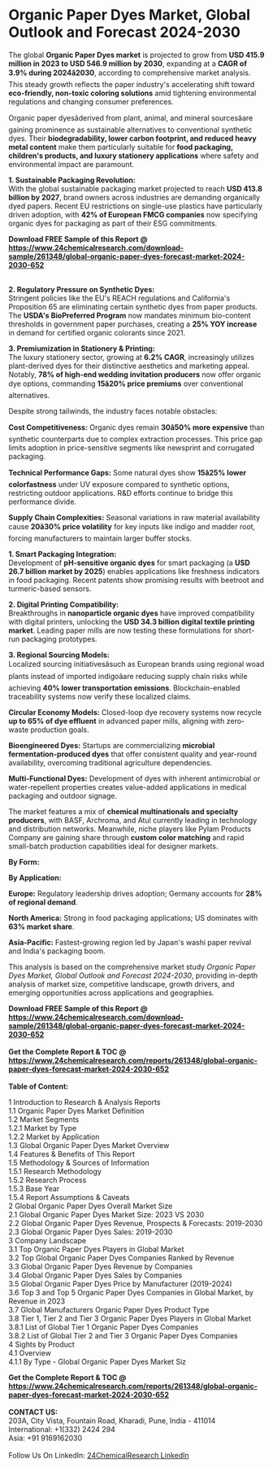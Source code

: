<h1>Organic Paper Dyes Market, Global Outlook and Forecast 2024-2030</h1><p>The global <strong>Organic Paper Dyes market</strong> is projected to grow from <strong>USD 415.9 million in 2023 to USD 546.9 million by 2030</strong>, expanding at a <strong>CAGR of 3.9% during 2024â2030</strong>, according to comprehensive market analysis. This steady growth reflects the paper industry's accelerating shift toward <strong>eco-friendly, non-toxic coloring solutions</strong> amid tightening environmental regulations and changing consumer preferences.</p><p>Organic paper dyesâderived from plant, animal, and mineral sourcesâare gaining prominence as sustainable alternatives to conventional synthetic dyes. Their <strong>biodegradability, lower carbon footprint, and reduced heavy metal content</strong> make them particularly suitable for <strong>food packaging, children's products, and luxury stationery applications</strong> where safety and environmental impact are paramount.</p><p><strong>1. Sustainable Packaging Revolution:</strong><br>
With the global sustainable packaging market projected to reach <strong>USD 413.8 billion by 2027</strong>, brand owners across industries are demanding organically dyed papers. Recent EU restrictions on single-use plastics have particularly driven adoption, with <strong>42% of European FMCG companies</strong> now specifying organic dyes for packaging as part of their ESG commitments.</p><div><b>Download FREE Sample of this Report @ 
            <a href="https://www.24chemicalresearch.com/download-sample/261348/global-organic-paper-dyes-forecast-market-2024-2030-652">
            https://www.24chemicalresearch.com/download-sample/261348/global-organic-paper-dyes-forecast-market-2024-2030-652</a></b></div><br><p><strong>2. Regulatory Pressure on Synthetic Dyes:</strong><br>
Stringent policies like the EU's REACH regulations and California's Proposition 65 are eliminating certain synthetic dyes from paper products. The <strong>USDA's BioPreferred Program</strong> now mandates minimum bio-content thresholds in government paper purchases, creating a <strong>25% YOY increase</strong> in demand for certified organic colorants since 2021.</p><p><strong>3. Premiumization in Stationery &amp; Printing:</strong><br>
The luxury stationery sector, growing at <strong>6.2% CAGR</strong>, increasingly utilizes plant-derived dyes for their distinctive aesthetics and marketing appeal. Notably, <strong>78% of high-end wedding invitation producers</strong> now offer organic dye options, commanding <strong>15â20% price premiums</strong> over conventional alternatives.</p><p>Despite strong tailwinds, the industry faces notable obstacles:</p><p><strong>Cost Competitiveness:</strong> Organic dyes remain <strong>30â50% more expensive</strong> than synthetic counterparts due to complex extraction processes. This price gap limits adoption in price-sensitive segments like newsprint and corrugated packaging.</p><p><strong>Technical Performance Gaps:</strong> Some natural dyes show <strong>15â25% lower colorfastness</strong> under UV exposure compared to synthetic options, restricting outdoor applications. R&amp;D efforts continue to bridge this performance divide.</p><p><strong>Supply Chain Complexities:</strong> Seasonal variations in raw material availability cause <strong>20â30% price volatility</strong> for key inputs like indigo and madder root, forcing manufacturers to maintain larger buffer stocks.</p><p><strong>1. Smart Packaging Integration:</strong><br>
Development of <strong>pH-sensitive organic dyes</strong> for smart packaging (a <strong>USD 26.7 billion market by 2025</strong>) enables applications like freshness indicators in food packaging. Recent patents show promising results with beetroot and turmeric-based sensors.</p><p><strong>2. Digital Printing Compatibility:</strong><br>
Breakthroughs in <strong>nanoparticle organic dyes</strong> have improved compatibility with digital printers, unlocking the <strong>USD 34.3 billion digital textile printing market</strong>. Leading paper mills are now testing these formulations for short-run packaging prototypes.</p><p><strong>3. Regional Sourcing Models:</strong><br>
Localized sourcing initiativesâsuch as European brands using regional woad plants instead of imported indigoâare reducing supply chain risks while achieving <strong>40% lower transportation emissions</strong>. Blockchain-enabled traceability systems now verify these localized claims.</p><p><strong>Circular Economy Models:</strong> Closed-loop dye recovery systems now recycle <strong>up to 65% of dye effluent</strong> in advanced paper mills, aligning with zero-waste production goals.</p><p><strong>Bioengineered Dyes:</strong> Startups are commercializing <strong>microbial fermentation-produced dyes</strong> that offer consistent quality and year-round availability, overcoming traditional agriculture dependencies.</p><p><strong>Multi-Functional Dyes:</strong> Development of dyes with inherent antimicrobial or water-repellent properties creates value-added applications in medical packaging and outdoor signage.</p><p>The market features a mix of <strong>chemical multinationals and specialty producers</strong>, with BASF, Archroma, and Atul currently leading in technology and distribution networks. Meanwhile, niche players like Pylam Products Company are gaining share through <strong>custom color matching</strong> and rapid small-batch production capabilities ideal for designer markets.</p><p><strong>By Form:</strong></p><p><strong>By Application:</strong></p><p><strong>Europe:</strong> Regulatory leadership drives adoption; Germany accounts for <strong>28% of regional demand</strong>.</p><p><strong>North America:</strong> Strong in food packaging applications; US dominates with <strong>63% market share</strong>.</p><p><strong>Asia-Pacific:</strong> Fastest-growing region led by Japan's washi paper revival and India's packaging boom.</p><p>This analysis is based on the comprehensive market study <em>Organic Paper Dyes Market, Global Outlook and Forecast 2024-2030</em>, providing in-depth analysis of market size, competitive landscape, growth drivers, and emerging opportunities across applications and geographies.</p><div><b>Download FREE Sample of this Report @ 
            <a href="https://www.24chemicalresearch.com/download-sample/261348/global-organic-paper-dyes-forecast-market-2024-2030-652">
            https://www.24chemicalresearch.com/download-sample/261348/global-organic-paper-dyes-forecast-market-2024-2030-652</a></b></div><br><div><b>Get the Complete Report & TOC @ 
            <a href="https://www.24chemicalresearch.com/reports/261348/global-organic-paper-dyes-forecast-market-2024-2030-652">
            https://www.24chemicalresearch.com/reports/261348/global-organic-paper-dyes-forecast-market-2024-2030-652</a></b></div><br>
            <b>Table of Content:</b><p>1 Introduction to Research & Analysis Reports<br />
    1.1 Organic Paper Dyes Market Definition<br />
    1.2 Market Segments<br />
        1.2.1 Market by Type<br />
        1.2.2 Market by Application<br />
    1.3 Global Organic Paper Dyes Market Overview<br />
    1.4 Features & Benefits of This Report<br />
    1.5 Methodology & Sources of Information<br />
        1.5.1 Research Methodology<br />
        1.5.2 Research Process<br />
        1.5.3 Base Year<br />
        1.5.4 Report Assumptions & Caveats<br />
2 Global Organic Paper Dyes Overall Market Size<br />
    2.1 Global Organic Paper Dyes Market Size: 2023 VS 2030<br />
    2.2 Global Organic Paper Dyes Revenue, Prospects & Forecasts: 2019-2030<br />
    2.3 Global Organic Paper Dyes Sales: 2019-2030<br />
3 Company Landscape<br />
    3.1 Top Organic Paper Dyes Players in Global Market<br />
    3.2 Top Global Organic Paper Dyes Companies Ranked by Revenue<br />
    3.3 Global Organic Paper Dyes Revenue by Companies<br />
    3.4 Global Organic Paper Dyes Sales by Companies<br />
    3.5 Global Organic Paper Dyes Price by Manufacturer (2019-2024)<br />
    3.6 Top 3 and Top 5 Organic Paper Dyes Companies in Global Market, by Revenue in 2023<br />
    3.7 Global Manufacturers Organic Paper Dyes Product Type<br />
    3.8 Tier 1, Tier 2 and Tier 3 Organic Paper Dyes Players in Global Market<br />
        3.8.1 List of Global Tier 1 Organic Paper Dyes Companies<br />
        3.8.2 List of Global Tier 2 and Tier 3 Organic Paper Dyes Companies<br />
4 Sights by Product<br />
    4.1 Overview<br />
        4.1.1 By Type - Global Organic Paper Dyes Market Siz</p><div><b>Get the Complete Report & TOC @ 
            <a href="https://www.24chemicalresearch.com/reports/261348/global-organic-paper-dyes-forecast-market-2024-2030-652">
            https://www.24chemicalresearch.com/reports/261348/global-organic-paper-dyes-forecast-market-2024-2030-652</a></b></div><br><b>CONTACT US:</b><br>
            203A, City Vista, Fountain Road, Kharadi, Pune, India - 411014<br>
            International: +1(332) 2424 294<br>
            Asia: +91 9169162030 <br><br>
            Follow Us On LinkedIn: <a href="https://www.linkedin.com/company/24chemicalresearch/">24ChemicalResearch LinkedIn</a>
